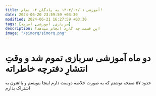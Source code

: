 ```yaml
---
title: آموزشی ۱۴۰۳/۰۲/۰۱ به پادگان ۰۴ تمام!
date: 2024-06-20 23:59:59 +03:30
modified: 2024-06-21 16:27:59 +03:30
tags: [سربازی, آموزشی, امریه]
description: این قسمت چه کاری انجام میدهد؟
image: "/simorq/simorq.png"
---
```


# دو ماه آموزشی سربازی تموم شد و وقتِ انتشارِ دفترچه خاطراته

حدود ۵۷ صفحه نوشتم که به صورت خلاصه دوست دارم اینجا بنویسم و بااهتون به اشتراک بذارم



